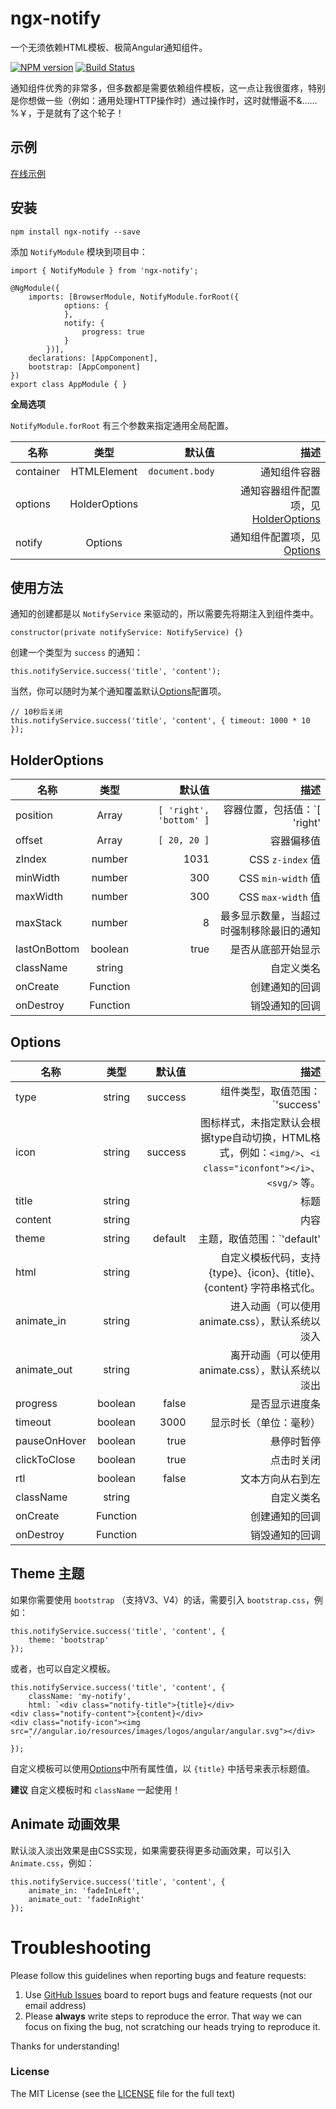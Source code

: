 # ngx-notify
一个无须依赖HTML模板、极简Angular通知组件。

[![NPM version](https://img.shields.io/npm/v/ngx-notify.svg)](https://www.npmjs.com/package/ngx-notify)
[![Build Status](https://travis-ci.org/cipchk/ngx-notify.svg?branch=master)](https://travis-ci.org/cipchk/ngx-notify)

通知组件优秀的非常多，但多数都是需要依赖组件模板，这一点让我很蛋疼，特别是你想做一些（例如：通用处理HTTP操作时）通过操作时，这时就懵逼不&……%￥，于是就有了这个轮子！

## 示例

[在线示例](https://cipchk.github.io/ngx-notify/)

## 安装

```
npm install ngx-notify --save
```

添加 `NotifyModule` 模块到项目中：

```
import { NotifyModule } from 'ngx-notify';

@NgModule({
    imports: [BrowserModule, NotifyModule.forRoot({
            options: {
            },
            notify: {
                progress: true
            }
        })],
    declarations: [AppComponent],
    bootstrap: [AppComponent]
})
export class AppModule { }
```

**全局选项**

`NotifyModule.forRoot` 有三个参数来指定通用全局配置。

| 名称    | 类型           | 默认值  | 描述 |
| ------- |:-------------:| -----:| -----:|
| container | HTMLElement | `document.body` | 通知组件容器 |
| options | HolderOptions |  | 通知容器组件配置项，见[HolderOptions](#holder-options) |
| notify | Options |  | 通知组件配置项，见[Options](#options) |

## 使用方法

通知的创建都是以 `NotifyService` 来驱动的，所以需要先将期注入到组件类中。

```
constructor(private notifyService: NotifyService) {}
```

创建一个类型为 `success` 的通知：

```
this.notifyService.success('title', 'content');
```

当然，你可以随时为某个通知覆盖默认[Options](#options)配置项。

```
// 10秒后关闭
this.notifyService.success('title', 'content', { timeout: 1000 * 10 });
```

## HolderOptions

| 名称    | 类型           | 默认值  | 描述 |
| ------- |:-------------:| -----:| -----:|
| position | Array | `[ 'right', 'bottom' ]` | 容器位置，包括值：`[ 'right' | 'left', 'top' | 'bottom']` |
| offset | Array | `[ 20, 20 ]` | 容器偏移值 |
| zIndex | number | 1031 | CSS `z-index` 值 |
| minWidth | number | 300 | CSS `min-width` 值 |
| maxWidth | number | 300 | CSS `max-width` 值 |
| maxStack | number | 8 | 最多显示数量，当超过时强制移除最旧的通知 |
| lastOnBottom | boolean | true | 是否从底部开始显示 |
| className | string |  | 自定义类名 |
| onCreate | Function |  | 创建通知的回调 |
| onDestroy | Function |  | 销毁通知的回调 |


## Options

| 名称    | 类型           | 默认值  | 描述 |
| ------- |:-------------:| -----:| -----:|
| type | string | success | 组件类型，取值范围：`'success' | 'error' | 'info' | 'alert' | 'bare' | 'html'` |
| icon | string | success | 图标样式，未指定默认会根据type自动切换，HTML格式，例如：`<img/>`、`<i class="iconfont"></i>`、`<svg/>` 等。 |
| title | string |  | 标题 |
| content | string |  | 内容 |
| theme | string | default | 主题，取值范围：`'default' | 'bootstrap'`。 |
| html | string |  | 自定义模板代码，支持 \{type\}、\{icon\}、\{title\}、\{content\} 字符串格式化。 |
| animate_in | string |  | 进入动画（可以使用animate.css），默认系统以淡入 |
| animate_out | string |  | 离开动画（可以使用animate.css），默认系统以淡出 |
| progress | boolean | false | 是否显示进度条 |
| timeout | boolean | 3000 | 显示时长（单位：毫秒） |
| pauseOnHover | boolean | true | 悬停时暂停 |
| clickToClose | boolean | true | 点击时关闭 |
| rtl | boolean | false | 文本方向从右到左 |
| className | string |  | 自定义类名 |
| onCreate | Function |  | 创建通知的回调 |
| onDestroy | Function |  | 销毁通知的回调 |

## Theme 主题

如果你需要使用 `bootstrap` （支持V3、V4）的话，需要引入 `bootstrap.css`，例如：

```
this.notifyService.success('title', 'content', { 
    theme: 'bootstrap'
});
```

或者，也可以自定义模板。

```
this.notifyService.success('title', 'content', { 
    className: 'my-notify',
    html: `<div class="notify-title">{title}</div>
<div class="notify-content">{content}</div>
<div class="notify-icon"><img src="//angular.io/resources/images/logos/angular/angular.svg"></div>
    `
});
```

自定义模板可以使用[Options](#options)中所有属性值，以 `{title}` 中括号来表示标题值。

**建议** 自定义模板时和 `className` 一起使用！

## Animate 动画效果

默认淡入淡出效果是由CSS实现，如果需要获得更多动画效果，可以引入`Animate.css`，例如：

```
this.notifyService.success('title', 'content', { 
    animate_in: 'fadeInLeft', 
    animate_out: 'fadeInRight' 
});
```

# Troubleshooting

Please follow this guidelines when reporting bugs and feature requests:

1. Use [GitHub Issues](https://github.com/cipchk/ngx-notify/issues) board to report bugs and feature requests (not our email address)
2. Please **always** write steps to reproduce the error. That way we can focus on fixing the bug, not scratching our heads trying to reproduce it.

Thanks for understanding!

### License

The MIT License (see the [LICENSE](https://github.com/cipchk/ngx-notify/blob/master/LICENSE) file for the full text)

